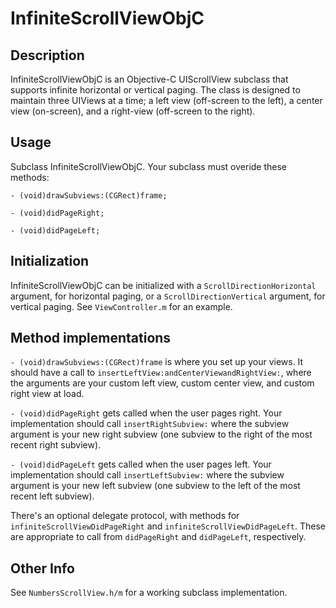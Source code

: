 # InfiniteScrollViewObjC

## Description
InfiniteScrollViewObjC is an Objective-C UIScrollView subclass that supports infinite horizontal or vertical paging. The class is designed to maintain three UIViews at a time; a left view (off-screen to the left), a center view (on-screen), and a right-view (off-screen to the right).

## Usage
Subclass InfiniteScrollViewObjC. Your subclass must overide these methods:

`- (void)drawSubviews:(CGRect)frame;`

`- (void)didPageRight;`

`- (void)didPageLeft;`

## Initialization
InfiniteScrollViewObjC can be initialized with a `ScrollDirectionHorizontal` argument, for horizontal paging, or a `ScrollDirectionVertical` argument, for vertical paging. See `ViewController.m` for an example.

## Method implementations
`- (void)drawSubviews:(CGRect)frame` is where you set up your views. It should have a call to `insertLeftView:andCenterViewandRightView:`, where the arguments are your custom left view, custom center view, and custom right view at load.

`- (void)didPageRight` gets called when the user pages right. Your implementation should call `insertRightSubview:` where the subview argument is your new right subview (one subview to the right of the most recent right subview).

`- (void)didPageLeft` gets called when the user pages left. Your implementation should call `insertLeftSubview:` where the subview argument is your new left subview (one subview to the left of the most recent left subview).

There's an optional delegate protocol, with methods for `infiniteScrollViewDidPageRight` and `infiniteScrollViewDidPageLeft`. These are appropriate to call from  `didPageRight` and `didPageLeft`, respectively.

## Other Info

See `NumbersScrollView.h/m` for a working subclass implementation.
